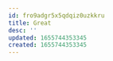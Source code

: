 ```yaml
---
id: fro9adgr5x5qdqiz0uzkkru
title: Great
desc: ''
updated: 1655744353345
created: 1655744353345
---
```


